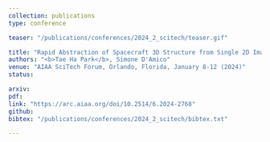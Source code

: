 ```yaml
---
collection: publications
type: conference

teaser: "/publications/conferences/2024_2_scitech/teaser.gif"

title: "Rapid Abstraction of Spacecraft 3D Structure from Single 2D Image"
authors: "<b>Tae Ha Park</b>, Simone D'Amico"
venue: "AIAA SciTech Forum, Orlando, Florida, January 8-12 (2024)"
status:

arxiv:
pdf:
link: "https://arc.aiaa.org/doi/10.2514/6.2024-2768"
github:
bibtex: "/publications/conferences/2024_2_scitech/bibtex.txt"

---
```

